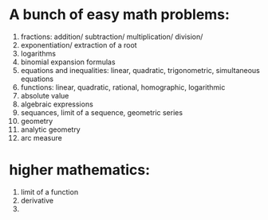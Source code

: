 

# A bunch of easy math problems:
1. fractions: addition/ subtraction/ multiplication/ division/ 
2. exponentiation/ extraction of a root
3. logarithms
4. binomial expansion formulas
5. equations and inequalities: linear, quadratic, trigonometric, simultaneous equations 
6. functions: linear, quadratic, rational, homographic, logarithmic
7. absolute value
8. algebraic expressions
9. sequances, limit of a sequence, geometric series
10. geometry
11. analytic geometry
12. arc measure

# higher mathematics:
1. limit of a function
2. derivative
3. 

